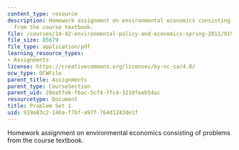 ```yaml
---
content_type: resource
description: Homework assignment on environmental economics consisting of problems
  from the course textbook.
file: /courses/14-42-environmental-policy-and-economics-spring-2011/919a83c2140af7bfa97f764d1243de1f_MIT14_42S11_hw1.pdf
file_size: 85679
file_type: application/pdf
learning_resource_types:
- Assignments
license: https://creativecommons.org/licenses/by-nc-sa/4.0/
ocw_type: OCWFile
parent_title: Assignments
parent_type: CourseSection
parent_uid: 20ea5fe6-f6ac-5cf4-7fc4-3210feeb54ac
resourcetype: Document
title: Problem Set 1
uid: 919a83c2-140a-f7bf-a97f-764d1243de1f
---
```

Homework assignment on environmental economics consisting of problems from the course textbook.